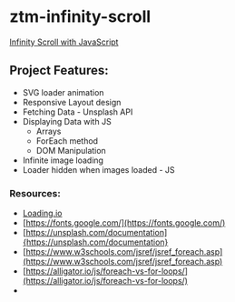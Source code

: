 # ztm-infinity-scroll
[Infinity Scroll with JavaScript](https://academy.zerotomastery.io/p/javascript-projects)

## Project Features:
- SVG loader animation
- Responsive Layout design
- Fetching Data - Unsplash API
- Displaying Data with JS
    - Arrays
    - ForEach method
    - DOM Manipulation
- Infinite image loading
- Loader hidden when images loaded - JS

### Resources:
- [Loading.io](https://loading.io/)
- [https://fonts.google.com/](https://fonts.google.com/)
- [https://unsplash.com/documentation]{https://unsplash.com/documentation}
- [https://www.w3schools.com/jsref/jsref_foreach.asp](https://www.w3schools.com/jsref/jsref_foreach.asp)
- [https://alligator.io/js/foreach-vs-for-loops/](https://alligator.io/js/foreach-vs-for-loops/)
- 
